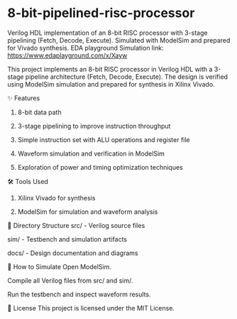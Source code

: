 # 8-bit-pipelined-risc-processor
Verilog HDL implementation of an 8-bit RISC processor with 3-stage pipelining (Fetch, Decode, Execute). Simulated with ModelSim and prepared for Vivado synthesis.
EDA playground Simulation link: https://www.edaplayground.com/x/Xayw


This project implements an 8-bit RISC processor in Verilog HDL with a 3-stage pipeline architecture (Fetch, Decode, Execute). The design is verified using ModelSim simulation and prepared for synthesis in Xilinx Vivado.

✨ Features
1. 8-bit data path

2. 3-stage pipelining to improve instruction throughput

3. Simple instruction set with ALU operations and register file

4. Waveform simulation and verification in ModelSim

5. Exploration of power and timing optimization techniques

🛠️ Tools Used
1. Xilinx Vivado for synthesis

2. ModelSim for simulation and waveform analysis

📂 Directory Structure
src/ - Verilog source files

sim/ - Testbench and simulation artifacts

docs/ - Design documentation and diagrams

🚀 How to Simulate
Open ModelSim.


Compile all Verilog files from src/ and sim/.

Run the testbench and inspect waveform results.

📝 License
This project is licensed under the MIT License.
